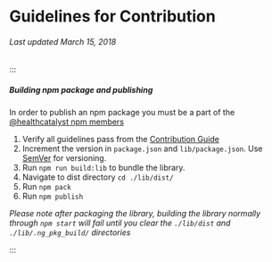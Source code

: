 # Guidelines for Contribution
###### Last updated March 15, 2018

:::
#####  Building npm package and publishing
In order to publish an npm package you must be a part of the [@healthcatalyst npm members](https://www.npmjs.com/org/healthcatalyst/members)

1. Verify all guidelines pass from the [Contribution Guide](http://cashmere.healthcatalyst.net/guides/contribution-guide)
1. Increment the version in `package.json` and `lib/package.json`. Use [SemVer](http://semver.org/) for versioning.
1. Run `npm run build:lib` to bundle the library.
1. Navigate to dist directory `cd ./lib/dist/`
1. Run `npm pack`
1. Run `npm publish`

*Please note after packaging the library, building the library normally through `npm start` will fail until you clear the `./lib/dist` and `./lib/.ng_pkg_build/` directories*

:::
